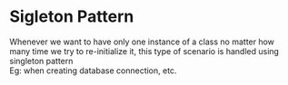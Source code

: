 # Sigleton Pattern

Whenever we want to have only one instance of a class no matter how many time we try to re-initialize it, this type of scenario is handled using singleton pattern
<br/>
Eg: when creating database connection, etc.

